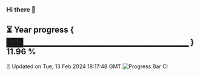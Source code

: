 ### Hi there 👋
⏳ Year progress { ███▁▁▁▁▁▁▁▁▁▁▁▁▁▁▁▁▁▁▁▁▁▁▁▁▁▁▁ } 11.96 %
---
⏰ Updated on Tue, 13 Feb 2024 18:17:48 GMT
![Progress Bar CI](https://github.com/liununu/liununu/workflows/Progress%20Bar%20CI/badge.svg)
